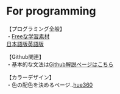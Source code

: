 # For programming  
【プログラミング全般】  
・[Freeな学習素材](https://github.com/EbookFoundation)  
[日本語版](https://github.com/EbookFoundation/free-programming-books/blob/main/books/free-programming-books-ja.md)[英語版](https://github.com/EbookFoundation/free-programming-books/blob/main/books/free-programming-books-langs.md)  


【Github関連】  
・基本的な文法は[Github解説ページはこちら](https://docs.github.com/ja/github/writing-on-github/getting-started-with-writing-and-formatting-on-github/basic-writing-and-formatting-syntax)  

【カラーデザイン】  
・色の配色を決めるページ‥[hue360](http://hue360.herokuapp.com/)  
